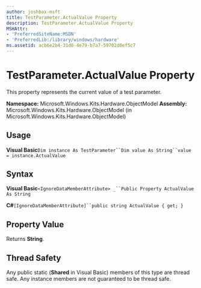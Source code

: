 ```yaml
---
author: joshbax-msft
title: TestParameter.ActualValue Property
description: TestParameter.ActualValue Property
MSHAttr:
- 'PreferredSiteName:MSDN'
- 'PreferredLib:/library/windows/hardware'
ms.assetid: acb6e2b4-31d0-4e79-b7a7-59702d0ef5c7
---
```


# TestParameter.ActualValue Property


This property represents the current value of a test parameter.

**Namespace:** Microsoft.Windows.Kits.Hardware.ObjectModel **Assembly:** Microsoft.Windows.Kits.Hardware.ObjectModel (in Microsoft.Windows.Kits.Hardware.ObjectModel)

## Usage


**Visual Basic**`Dim instance As TestParameter``Dim value As String``value = instance.ActualValue`

## Syntax


**Visual Basic**`<IgnoreDataMemberAttribute> _``Public Property ActualValue As String`

**C#**`[IgnoreDataMemberAttribute]``public string ActualValue { get; }`

## Property Value


Returns **String**.

## Thread Safety


Any public static (**Shared** in Visual Basic) members of this type are thread safe. Any instance members are not guaranteed to be thread safe.

 

 






